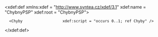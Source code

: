 <?xml version="1.0" encoding="windows-1250"?>
<!--  ver: 2.3.0.2 date: 04.05.2005  -->
<!--  ver: 2.3.0.3 date: 22.05.2008 @CisloDokladuPojisteni optional -->
<xdef:def
   xmlns:xdef = "http://www.syntea.cz/xdef/3.1"
   xdef:name  = "ChybnyPSP"
   xdef:root  = "ChybnyPSP">

   <ChybnyPSP
      IdentZaznamu            = "required string(1,12)"
      CisloSmlouvy            = "required string(1,35)"
      PoradiVozidla           = "required num(1,10)"
      CisloDokladuPojisteni   = "optional string(1,35)"
      Operace                 = "required string(1,20)" >

      <Chyby                  xdef:script = "occurs 0..1; ref Chyby" />
   </ChybnyPSP>

   <Chyby>
      <Chyba                  xdef:script="occurs 1..; ref Chyba" />
   </Chyby>

   <Chyba
      KodChyby                = "required num(4)"
      Typ                     = "required string(1)"
      Xpath                   = "optional string(1,128)"
      Hodnota                 = "optional string(1,255)"
      Popis                   = "optional string(1,255)" />

</xdef:def>
